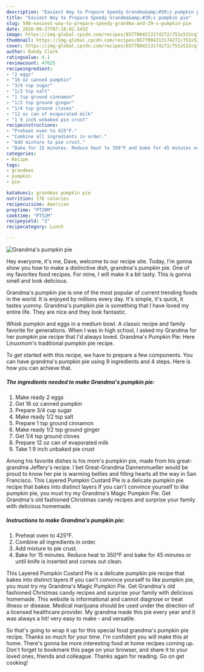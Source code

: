 ```yaml
---
description: "Easiest Way to Prepare Speedy Grandma&amp;#39;s pumpkin pie"
title: "Easiest Way to Prepare Speedy Grandma&amp;#39;s pumpkin pie"
slug: 508-easiest-way-to-prepare-speedy-grandma-and-39-s-pumpkin-pie
date: 2020-09-27T07:18:01.543Z
image: https://img-global.cpcdn.com/recipes/6577004213174272/751x532cq70/grandmas-pumpkin-pie-recipe-main-photo.jpg
thumbnail: https://img-global.cpcdn.com/recipes/6577004213174272/751x532cq70/grandmas-pumpkin-pie-recipe-main-photo.jpg
cover: https://img-global.cpcdn.com/recipes/6577004213174272/751x532cq70/grandmas-pumpkin-pie-recipe-main-photo.jpg
author: Randy Clark
ratingvalue: 4.1
reviewcount: 47625
recipeingredient:
- "2 eggs"
- "16 oz canned pumpkin"
- "3/4 cup sugar"
- "1/2 tsp salt"
- "1 tsp ground cinnamon"
- "1/2 tsp ground ginger"
- "1/4 tsp ground cloves"
- "12 oz can of evaporated milk"
- "1 9 inch unbaked pie crust"
recipeinstructions:
- "Preheat oven to 425°F."
- "Combine all ingredients in order."
- "Add mixture to pie crust."
- "Bake for 15 minutes. Reduce heat to 350°F and bake for 45 minutes or until knife is inserted and comes out clean."
categories:
- Recipe
tags:
- grandmas
- pumpkin
- pie

katakunci: grandmas pumpkin pie 
nutrition: 176 calories
recipecuisine: American
preptime: "PT20M"
cooktime: "PT52M"
recipeyield: "3"
recipecategory: Lunch

---
```



![Grandma&#39;s pumpkin pie](https://img-global.cpcdn.com/recipes/6577004213174272/751x532cq70/grandmas-pumpkin-pie-recipe-main-photo.jpg)

Hey everyone, it's me, Dave, welcome to our recipe site. Today, I'm gonna show you how to make a distinctive dish, grandma&#39;s pumpkin pie. One of my favorites food recipes. For mine, I will make it a bit tasty. This is gonna smell and look delicious.

Grandma&#39;s pumpkin pie is one of the most popular of current trending foods in the world. It is enjoyed by millions every day. It's simple, it's quick, it tastes yummy. Grandma&#39;s pumpkin pie is something that I have loved my entire life. They are nice and they look fantastic.

Whisk pumpkin and eggs in a medium bowl. A classic recipe and family favorite for generations. When I was in high school, I asked my Grandma for her pumpkin pie recipe that I&#39;d always loved. Grandma&#39;s Pumpkin Pie: Here Linuxmom&#39;s traditional pumpkin pie recipe.


To get started with this recipe, we have to prepare a few components. You can have grandma&#39;s pumpkin pie using 9 ingredients and 4 steps. Here is how you can achieve that.

<!--inarticleads1-->

##### The ingredients needed to make Grandma&#39;s pumpkin pie:

1. Make ready 2 eggs
1. Get 16 oz canned pumpkin
1. Prepare 3/4 cup sugar
1. Make ready 1/2 tsp salt
1. Prepare 1 tsp ground cinnamon
1. Make ready 1/2 tsp ground ginger
1. Get 1/4 tsp ground cloves
1. Prepare 12 oz can of evaporated milk
1. Take 1 9 inch unbaked pie crust


Among his favorite dishes is his mom&#39;s pumpkin pie, made from his great-grandma Jeffery&#39;s recipe. I bet Great-Grandma Dannenmueller would be proud to know her pie is warming bellies and filling hearts all the way in San Francisco. This Layered Pumpkin Custard PIe is a delicate pumpkin pie recipe that bakes into distinct layers If you can&#39;t convince yourself to like pumpkin pie, you must try my Grandma&#39;s Magic Pumpkin Pie. Get Grandma&#39;s old fashioned Christmas candy recipes and surprise your family with delicious homemade. 

<!--inarticleads2-->

##### Instructions to make Grandma&#39;s pumpkin pie:

1. Preheat oven to 425°F.
1. Combine all ingredients in order.
1. Add mixture to pie crust.
1. Bake for 15 minutes. Reduce heat to 350°F and bake for 45 minutes or until knife is inserted and comes out clean.


This Layered Pumpkin Custard PIe is a delicate pumpkin pie recipe that bakes into distinct layers If you can&#39;t convince yourself to like pumpkin pie, you must try my Grandma&#39;s Magic Pumpkin Pie. Get Grandma&#39;s old fashioned Christmas candy recipes and surprise your family with delicious homemade. This website is informational and cannot diagnose or treat illness or disease. Medical marijuana should be used under the direction of a licensed healthcare provider. My grandma made this pie every year and it was always a hit! very easy to make - and versatile. 

So that's going to wrap it up for this special food grandma&#39;s pumpkin pie recipe. Thanks so much for your time. I'm confident you will make this at home. There's gonna be more interesting food at home recipes coming up. Don't forget to bookmark this page on your browser, and share it to your loved ones, friends and colleague. Thanks again for reading. Go on get cooking!
